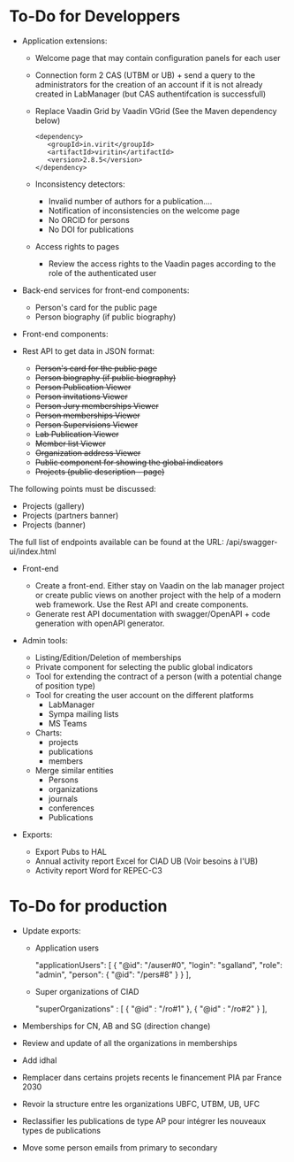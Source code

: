 # To-Do for Developpers

* Application extensions:
  * Welcome page that may contain configuration panels for each user
  * Connection form 2 CAS (UTBM or UB) + send a query to the administrators for the creation of an account if it is not already created in LabManager (but CAS authentifcation is successfull)
  * Replace Vaadin Grid by Vaadin VGrid (See the Maven dependency below)
		
		<dependency>
		   <groupId>in.virit</groupId>
		   <artifactId>viritin</artifactId>
		   <version>2.8.5</version>
		</dependency>
  * Inconsistency detectors:
    * Invalid number of authors for a publication....
	* Notification of inconsistencies on the welcome page
	* No ORCID for persons
	* No DOI for publications
  * Access rights to pages
    * Review the access rights to the Vaadin pages according to the role of the authenticated user

* Back-end services for front-end components:
  * Person's card for the public page
  * Person biography (if public biography)
* Front-end components:

* Rest API to get data in JSON format:
  * ~~Person's card for the public page~~
  * ~~Person biography (if public biography)~~
  * ~~Person Publication Viewer~~
  * ~~Person invitations Viewer~~
  * ~~Person Jury memberships Viewer~~
  * ~~Person memberships Viewer~~
  * ~~Person Supervisions Viewer~~
  * ~~Lab Publication Viewer~~
  * ~~Member list Viewer~~
  * ~~Organization address Viewer~~
  * ~~Public component for showing the global indicators~~
  * ~~Projects (public description - page)~~

The following points must be discussed:
  * Projects (gallery)
  * Projects (partners banner)
  * Projects (banner)

The full list of endpoints available can be found at the URL: <contextPath>/api/swagger-ui/index.html
  
* Front-end
  * Create a front-end. Either stay on Vaadin on the lab manager project or create public views on another project
with the help of a modern web framework. Use the Rest API and create components.
  * Generate rest API documentation with swagger/OpenAPI + code generation with openAPI generator.


* Admin tools:
  * Listing/Edition/Deletion of memberships
  * Private component for selecting the public global indicators
  * Tool for extending the contract of a person (with a potential change of position type)
  * Tool for creating the user account on the different platforms
	* LabManager
	* Sympa mailing lists
	* MS Teams
  * Charts:
	* projects
	* publications
	* members
  * Merge similar entities
	* Persons
	* organizations
	* journals
	* conferences
	* Publications
* Exports:
  * Export Pubs to HAL
  * Annual activity report Excel for CIAD UB (Voir besoins à l'UB)
  * Activity report Word for REPEC-C3

# To-Do for production

* Update exports:
  * Application users
  
	   "applicationUsers": [
	      {
	         "@id": "/auser#0",
	         "login": "sgalland",
	         "role": "admin",
	         "person": {
	            "@id": "/pers#8"
	         }
	      }
	   ],  
  
  * Super organizations of CIAD
  
       "superOrganizations" : [
            {
               "@id" : "/ro#1"
            },
            {
               "@id" : "/ro#2"
            }
         ],
  
* Memberships for CN, AB and SG (direction change)
* Review and update of all the organizations in memberships
* Add idhal
* Remplacer dans certains projets recents le financement PIA par France 2030
* Revoir la structure entre les organizations UBFC, UTBM, UB, UFC
* Reclassifier les publications de type AP pour intégrer les nouveaux types de publications
* Move some person emails from primary to secondary
